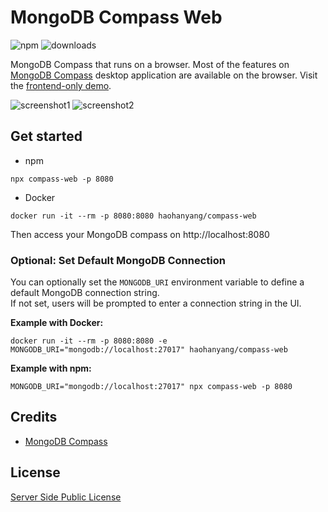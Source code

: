 # MongoDB Compass Web

![npm](https://img.shields.io/npm/v/compass-web.svg)
![downloads](https://img.shields.io/npm/dw/compass-web)

MongoDB Compass that runs on a browser. Most of the features on [MongoDB Compass](https://www.mongodb.com/products/tools/compass) desktop application are available on the browser. Visit the [frontend-only demo](https://haohanyang.github.io/compass-web/).

![screenshot1](/images/screenshot1.png)
![screenshot2](/images/screenshot2.png)

## Get started

- npm

```
npx compass-web -p 8080
```

- Docker

```
docker run -it --rm -p 8080:8080 haohanyang/compass-web

```

Then access your MongoDB compass on http://localhost:8080

### Optional: Set Default MongoDB Connection

You can optionally set the `MONGODB_URI` environment variable to define a default MongoDB connection string.  
If not set, users will be prompted to enter a connection string in the UI.

**Example with Docker:**
```
docker run -it --rm -p 8080:8080 -e MONGODB_URI="mongodb://localhost:27017" haohanyang/compass-web
```

**Example with npm:**
```
MONGODB_URI="mongodb://localhost:27017" npx compass-web -p 8080
```

## Credits

- [MongoDB Compass](https://github.com/mongodb-js/compass)

## License

[Server Side Public License](/LICENSE)
